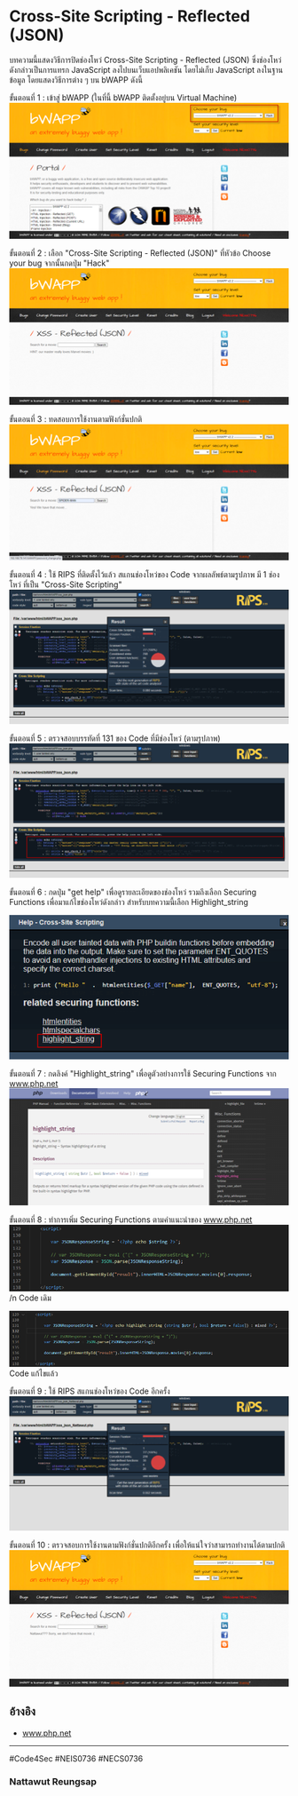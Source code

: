 # Cross-Site Scripting - Reflected (JSON)

บทความนี้แสดงวิธีการปิดช่องโหว่ Cross-Site Scripting - Reflected (JSON) ซึ่งช่องโหว่ดังกล่าวเป็นการแทรก JavaScript ลงไปบนเว็บแอปพลิเคชัน โดยไม่เก็บ JavaScript ลงในฐานข้อมูล โดยแสดงวิธีการต่าง ๆ บน bWAPP ดังนี้

ขั้นตอนที่ 1 : เข้าสู่ bWAPP (ในที่นี้ bWAPP ติดตั้งอยู่บน Virtual Machine)
![](imgmid/d1/0.png)

ขั้นตอนที่ 2 : เลือก "Cross-Site Scripting - Reflected (JSON)" ที่หัวข้อ Choose your bug จากนั้นกดปุ่ม "Hack"
![](imgmid/d1/1.png)

ขั้นตอนที่ 3 : ทดสอบการใช้งานตามฟังก์ชั่นปกติ
![](imgmid/d1/2.png)

ขั้นตอนที่ 4 : ใช้ RIPS ที่ติดตั้งไว้แล้ว สแกนช่องโหว่ของ Code จากผลลัพธ์ตามรูปภาพ มี 1 ช่องโหว่ ที่เป็น "Cross-Site Scripting"
![](imgmid/d1/3.png)

ขั้นตอนที่ 5 : ตรวจสอบบรรทัดที่ 131 ของ Code ที่มีช่องโหว่ (ตามรูปภาพ)
![](imgmid/d1/4.png)

ขั้นตอนที่ 6 : กดปุ่ม "get help" เพื่อดูรายละเอียดของช่องโหว่ รวมถึงเลือก Securing Functions เพื่อมาแก้ไขช่องโหว่ดังกล่าว สำหรับบทความนี้เลือก Highlight_string 

![](imgmid/d1/5.png)

ขั้นตอนที่ 7 : กดลิงค์ "Highlight_string" เพื่อดูตัวอย่างการใช้ Securing Functions จาก www.php.net
![](imgmid/d1/6.png)

ขั้นตอนที่ 8 : ทำการเพิ่ม Securing Functions ตามคำแนะนำของ www.php.net
![](imgmid/d1/7.png)
/n Code เดิม

![](imgmid/d1/8.png)
Code แก้ไขแล้ว

ขั้นตอนที่ 9 : ใช้ RIPS สแกนช่องโหว่ของ Code อีกครั้ง
![](imgmid/d1/9.png)

ขั้นตอนที่ 10 : ตรวจสอบการใช้งานตามฟังก์ชั่นปกติอีกครั้ง เพื่อให้แน่ใจว่าสามารถทำงานได้ตามปกติ
![](imgmid/d1/10.png)

## อ้างอิง
- www.php.net
--------------------------------------
#Code4Sec #NEIS0736 #NECS0736
### Nattawut Reungsap